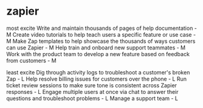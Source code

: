 # zapier

most excite
Write and maintain thousands of pages of help documentation - M
Create video tutorials to help teach users a specific feature or use case - M
Make Zap templates to help showcase the thousands of ways customers can use Zapier - M
Help train and onboard new support teammates - M
Work with the product team to develop a new feature based on feedback from customers - M

least excite
Dig through activity logs to troubleshoot a customer's broken Zap - L
Help resolve billing issues for customers over the phone - L
Run ticket review sessions to make sure tone is consistent across Zapier responses - L
Engage multiple users at once via chat to answer their questions and troubleshoot problems - L
Manage a support team - L
